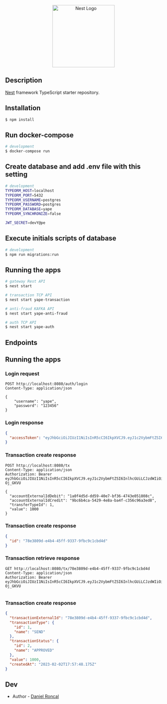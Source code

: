<p align="center">
  <a href="http://nestjs.com/" target="blank"><img src="https://nestjs.com/img/logo-small.svg" width="200" alt="Nest Logo" /></a>
</p>

[circleci-image]: https://img.shields.io/circleci/build/github/nestjs/nest/master?token=abc123def456
[circleci-url]: https://circleci.com/gh/nestjs/nest

## Description

[Nest](https://github.com/nestjs/nest) framework TypeScript starter repository.

## Installation

```bash
$ npm install
```

## Run docker-compose

```bash
# development
$ docker-compose run
```

## Create database and add .env file with this setting

```bash
# development
TYPEORM_HOST=localhost
TYPEORM_PORT=5432
TYPEORM_USERNAME=postgres
TYPEORM_PASSWORD=postgres
TYPEORM_DATABASE=yape
TYPEORM_SYNCHRONIZE=false

JWT_SECRET=devY@pe
```

## Execute initials scripts of database

```bash
# development
$ npm run migrations:run
```

## Running the apps

```bash
# gateway Rest API
$ nest start

# transaction TCP API
$ nest start yape-transaction

# anti-fraud KAFKA API
$ nest start yape-anti-fraud

# auth TCP API
$ nest start yape-auth
```
## Endpoints

## Running the apps

### Login request

```http request
POST http://localhost:8080/auth/login
Content-Type: application/json

{
	"username": "yape",
	"password": "123456"
}
```

### Login response

```json
{
  "accessToken": "eyJhbGciOiJIUzI1NiIsInR5cCI6IkpXVCJ9.eyJ1c2VybmFtZSI6InlhcGUiLCJzdWIiOiI5YmM2YjRjYS01NDI5LTRlOGEtYmE0Zi1jMzU2Yzk2YTNlZDgiLCJpYXQiOjE2NzUzNjA3OTEsImV4cCI6MTY3NTM2NDM5MX0.AzZ9j0V7I0l8d_Y4E2Kk5OVazijehJKRFK4-Oj_GKVU"
}
```

### Transaction create response

```http request
POST http://localhost:8080/tx
Content-Type: application/json
Authorization: Bearer eyJhbGciOiJIUzI1NiIsInR5cCI6IkpXVCJ9.eyJ1c2VybmFtZSI6InlhcGUiLCJzdWIiOiI5YmM2YjRjYS01NDI5LTRlOGEtYmE0Zi1jMzU2Yzk2YTNlZDgiLCJpYXQiOjE2NzUzNjA3OTEsImV4cCI6MTY3NTM2NDM5MX0.AzZ9j0V7I0l8d_Y4E2Kk5OVazijehJKRFK4-Oj_GKVU 

{
  "accountExternalIdDebit": "1a0f4d5d-dd59-40e7-bf36-4743e051808c",
  "accountExternalIdCredit": "9bc6b4ca-5429-4e8a-ba4f-c356c96a3ed8",
  "transferTypeId": 1,
  "value": 1000
}
```

### Transaction create response

```json
{
  "id": "78e3809d-e4b4-45ff-9337-9fbc9c1cbd4d"
}
```

### Transaction retrieve response

```http request
GET http://localhost:8080/tx/78e3809d-e4b4-45ff-9337-9fbc9c1cbd4d
Content-Type: application/json
Authorization: Bearer eyJhbGciOiJIUzI1NiIsInR5cCI6IkpXVCJ9.eyJ1c2VybmFtZSI6InlhcGUiLCJzdWIiOiI5YmM2YjRjYS01NDI5LTRlOGEtYmE0Zi1jMzU2Yzk2YTNlZDgiLCJpYXQiOjE2NzUzNjA3OTEsImV4cCI6MTY3NTM2NDM5MX0.AzZ9j0V7I0l8d_Y4E2Kk5OVazijehJKRFK4-Oj_GKVU 


```

### Transaction create response

```json
{
  "transactionExternalId": "78e3809d-e4b4-45ff-9337-9fbc9c1cbd4d",
  "transactionType": {
    "id": 1,
    "name": "SEND"
  },
  "transactionStatus": {
    "id": 2,
    "name": "APPROVED"
  },
  "value": 1000,
  "createdAt": "2023-02-02T17:57:48.175Z"
}
```

## Dev

- Author - [Daniel Roncal](www.linkedin.com/in/daniel-roncal-mattos)

